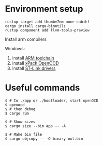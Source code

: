 # Environment setup

```
rustup target add thumbv7em-none-eabihf
cargo install cargo-binutils
rustup component add llvm-tools-preview
```

Install arm compilers

Windows:
1. Install [ARM toolchain](https://developer.arm.com/tools-and-software/open-source-software/developer-tools/gnu-toolchain/gnu-rm/downloads)
2. Install [xPack OpenOCD](https://xpack.github.io/openocd/install/)
3. Install [ST-Link drivers](https://www.st.com/content/my_st_com/en/products/development-tools/software-development-tools/stm32-software-development-tools/stm32-utilities/stsw-link009.license=1635214882939.product=STSW-LINK009.version=2.0.2.html)


# Useful commands 

```
$ # In ./app or ./bootloader, start openOCD
$ openocd
$ # then debug
$ cargo run

$ # Show sizes
$ cargo size --bin app -- -A

$ # Make bin file
$ cargo objcopy -- -O binary out.bin
```